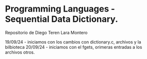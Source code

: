 # Programming Languages - Sequential Data Dictionary.

Repositorio de Diego Teren Lara Montero

19/09/24 - iniciamos con los cambios con dictionary.c, archivos y la bilbioteca
20/09/24 - iniciamos con el fgets, orimeras entradas a los archivos otros.
